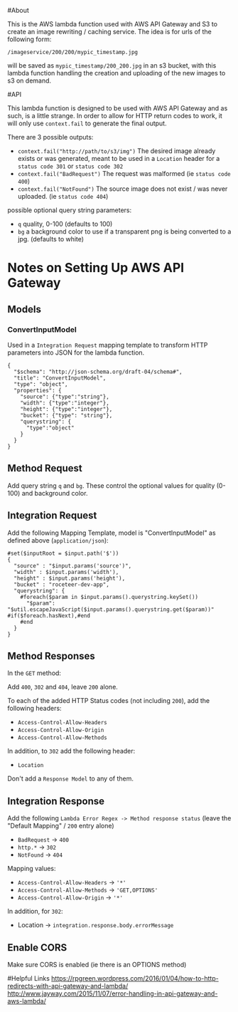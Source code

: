 #About

This is the AWS lambda function used with AWS API Gateway and S3 to create an image rewriting / caching service. The idea is for urls of the following form:

`/imageservice/200/200/mypic_timestamp.jpg`

will be saved as `mypic_timestamp/200_200.jpg` in an s3 bucket, with this lambda function handling the creation and uploading of the new images to s3 on demand. 

#API

This lambda function is designed to be used with AWS API Gateway and as such, is a little strange. In order to allow for HTTP return codes to work, it will only use `context.fail` to generate the final output.

There are 3 possible outputs:
* `context.fail("http://path/to/s3/img")` The desired image already exists or was generated, meant to be used in a `Location` header for a `status code 301` or `status code 302` 
* `context.fail("BadRequest")` The request was malformed (ie `status code 400`) 
* `context.fail("NotFound")` The source image does not exist / was never uploaded. (ie `status code 404`)

possible optional query string parameters:
* `q` quality, 0-100 (defaults to 100)
* `bg` a background color to use if a transparent png is being converted to a jpg. (defaults to white)

# Notes on Setting Up AWS API Gateway

## Models

### ConvertInputModel
Used in a `Integration Request` mapping template to transform HTTP parameters into JSON for the lambda function.
```
{
  "$schema": "http://json-schema.org/draft-04/schema#",
  "title": "ConvertInputModel",
  "type": "object",
  "properties": {
    "source": {"type":"string"},
    "width": {"type":"integer"},
    "height": {"type":"integer"},
    "bucket": {"type": "string"},
    "querystring": {
      "type":"object"
    }
  }
}
```

## Method Request
Add query string `q` and `bg`. These control the optional values for quality (0-100) and background color.

## Integration Request

Add the following Mapping Template, model is "ConvertInputModel" as defined above (`application/json`):
```
#set($inputRoot = $input.path('$'))
{
  "source" : "$input.params('source')",
  "width" : $input.params('width'),
  "height" : $input.params('height'),
  "bucket" : "roceteer-dev-app",
  "querystring": {
    #foreach($param in $input.params().querystring.keySet())
      "$param": "$util.escapeJavaScript($input.params().querystring.get($param))" #if($foreach.hasNext),#end
    #end
  }
}
```

## Method Responses
In the `GET` method:

Add `400`, `302` and `404`, leave `200` alone.

To each of the added HTTP Status codes (not including `200`), add the following headers:
* `Access-Control-Allow-Headers`
* `Access-Control-Allow-Origin`
* `Access-Control-Allow-Methods`

In addition, to `302` add the following header:
* `Location`

Don't add a `Response Model` to any of them.

## Integration Response

Add the following `Lambda Error Regex -> Method response status` (leave the "Default Mapping" / `200` entry alone)

* `BadRequest` -> `400`
* `http.*` -> `302`
* `NotFound` -> `404`

Mapping values:
* `Access-Control-Allow-Headers` -> `'*'`
* `Access-Control-Allow-Methods` -> `'GET,OPTIONS'`
* `Access-Control-Allow-Origin` -> `'*'`

In addition, for `302`:
* Location -> `integration.response.body.errorMessage`

## Enable CORS
Make sure CORS is enabled (ie there is an OPTIONS method)

#Helpful Links
https://rpgreen.wordpress.com/2016/01/04/how-to-http-redirects-with-api-gateway-and-lambda/
http://www.jayway.com/2015/11/07/error-handling-in-api-gateway-and-aws-lambda/
